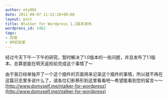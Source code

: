```yaml
---
author: ety001
date: 2011-08-07 11:52:28+00:00
layout: post
title: Ntalker for Wordpress 1.1版本发布
wordpress_id: 1462
tags:
- 后端
- DM实验室
---
```


经过今天下午一下午的研究，暂时解决了1.0版本的一些问题，并且发布了1.1版本，总算是能在明天返校前完成这个事情了～

由于我已经单独开了一个这个插件的页面用来记录这个插件的事情，所以就不再在这篇日志里多说什么了，请各位幻影移形到这里看看吧～希望能看到您的留言～～[http://www.domyself.me/ntalker-for-wordpress](http://www.domyself.me/ntalker-for-wordpress)

